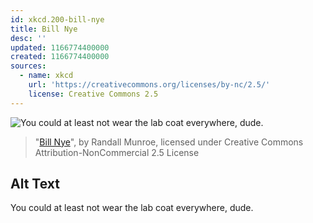 ```yaml
---
id: xkcd.200-bill-nye
title: Bill Nye
desc: ''
updated: 1166774400000
created: 1166774400000
sources:
  - name: xkcd
    url: 'https://creativecommons.org/licenses/by-nc/2.5/'
    license: Creative Commons 2.5
---
```

![You could at least not wear the lab coat everywhere, dude.](https://imgs.xkcd.com/comics/bill_nye.png)
> "[Bill Nye](https://xkcd.com/200/)", by Randall Munroe, licensed under Creative Commons Attribution-NonCommercial 2.5 License

## Alt Text
You could at least not wear the lab coat everywhere, dude.
